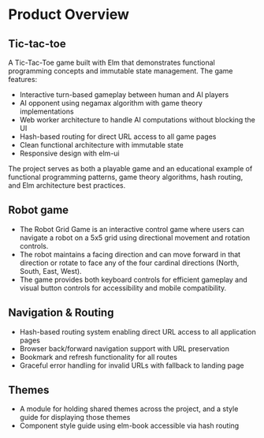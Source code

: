 # Product Overview


## Tic-tac-toe

A Tic-Tac-Toe game built with Elm that demonstrates functional programming concepts and immutable state management. The game features:

- Interactive turn-based gameplay between human and AI players
- AI opponent using negamax algorithm with game theory implementations
- Web worker architecture to handle AI computations without blocking the UI
- Hash-based routing for direct URL access to all game pages
- Clean functional architecture with immutable state
- Responsive design with elm-ui

The project serves as both a playable game and an educational example of functional programming patterns, game theory algorithms, hash routing, and Elm architecture best practices.

## Robot game

- The Robot Grid Game is an interactive control game where users can navigate a robot on a 5x5 grid using directional movement and rotation controls. 
- The robot maintains a facing direction and can move forward in that direction or rotate to face any of the four cardinal directions (North, South, East, West).
- The game provides both keyboard controls for efficient gameplay and visual button controls for accessibility and mobile compatibility.

## Navigation & Routing

- Hash-based routing system enabling direct URL access to all application pages
- Browser back/forward navigation support with URL preservation
- Bookmark and refresh functionality for all routes
- Graceful error handling for invalid URLs with fallback to landing page

## Themes

- A module for holding shared themes across the project, and a style guide for displaying those themes
- Component style guide using elm-book accessible via hash routing
